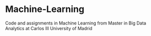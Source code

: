 # Machine-Learning
Code and assignments in Machine Learning from Master in Big Data Analytics at Carlos III University of Madrid

